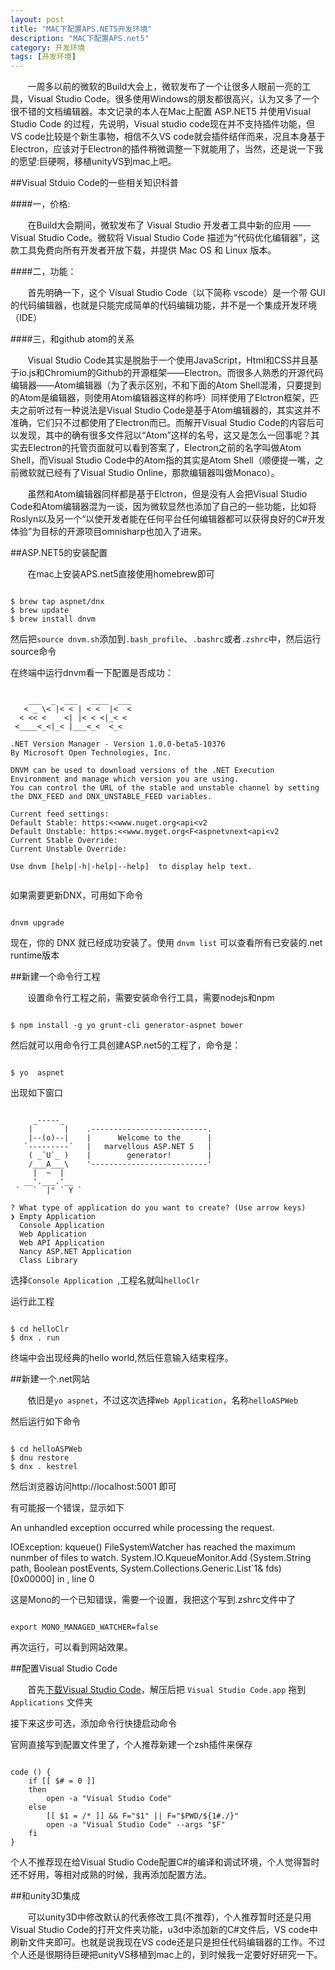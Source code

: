 ```yaml
---
layout: post
title: "MAC下配置APS.NET5开发环境"
description: "MAC下配置APS.net5"
category: 开发环境
tags: [开发环境]
---
```


&#160; &#160; &#160; &#160;一周多以前的微软的Build大会上，微软发布了一个让很多人眼前一亮的工具，Visual Studio Code。很多使用Windows的朋友都很高兴，认为又多了一个很不错的文档编辑器。本文记录的本人在Mac上配置 ASP.NET5 并使用Visual Studio Code 的过程，先说明，Visual studio code现在并不支持插件功能，但VS code比较是个新生事物，相信不久VS code就会插件结伴而来，况且本身基于Electron，应该对于Electron的插件稍微调整一下就能用了，当然，还是说一下我的愿望:巨硬啊，移植unityVS到mac上吧。
<!-- more -->

##Visual Stduio Code的一些相关知识科普

####一，价格:

&#160; &#160; &#160; &#160;在Build大会期间，微软发布了 Visual Studio 开发者工具中新的应用 —— Visual Studio Code。微软将 Visual Studio Code 描述为“代码优化编辑器”，这款工具免费向所有开发者开放下载，并提供 Mac OS 和 Linux 版本。

####二，功能：

&#160; &#160; &#160; &#160;首先明确一下，这个 Visual Studio Code（以下简称 vscode）是一个带 GUI 的代码编辑器，也就是只能完成简单的代码编辑功能，并不是一个集成开发环境（IDE）

####三，和github atom的关系

&#160; &#160; &#160; &#160;Visual Studio Code其实是脱胎于一个使用JavaScript，Html和CSS并且基于io.js和Chromium的Github的开源框架——Electron。而很多人熟悉的开源代码编辑器——Atom编辑器（为了表示区别，不和下面的Atom Shell混淆，只要提到的Atom是编辑器，则使用Atom编辑器这样的称呼）同样使用了Elctron框架，匹夫之前听过有一种说法是Visual Studio Code是基于Atom编辑器的，其实这并不准确，它们只不过都使用了Electron而已。而解开Visual Studio Code的内容后可以发现，其中的确有很多文件冠以“Atom”这样的名号，这又是怎么一回事呢？其实去Electron的托管页面就可以看到答案了，Electron之前的名字叫做Atom Shell，而Visual Studio Code中的Atom指的其实是Atom Shell（顺便提一嘴，之前微软就已经有了Visual Studio Online，那款编辑器叫做Monaco）。

&#160; &#160; &#160; &#160;虽然和Atom编辑器同样都是基于Elctron，但是没有人会把Visual Studio Code和Atom编辑器混为一谈，因为微软显然也添加了自己的一些功能，比如将Roslyn以及另一个“以使开发者能在任何平台任何编辑器都可以获得良好的C#开发体验”为目标的开源项目omnisharp也加入了进来。

##ASP.NET5的安装配置

&#160; &#160; &#160; &#160;在mac上安装APS.net5直接使用homebrew即可

<pre><code>
$ brew tap aspnet/dnx    
$ brew update    
$ brew install dnvm
</code></pre>

然后把`source dnvm.sh`添加到`.bash_profile`、`.bashrc`或者`.zshrc`中，然后运行source命令

在终端中运行dnvm看一下配置是否成功：

<pre><code>
    ___  _  ___   ____  ___
   &lt _ \&lt |&lt &lt | &lt &lt  |&lt  &lt
  &lt &lt&lt &lt    &lt| |&lt &lt &lt|_&lt &lt 
 &lt____&lt_&lt|_&lt |___&lt_&lt  &lt_&lt  

.NET Version Manager - Version 1.0.0-beta5-10376
By Microsoft Open Technologies, Inc.

DNVM can be used to download versions of the .NET Execution Environment and manage which version you are using.
You can control the URL of the stable and unstable channel by setting the DNX_FEED and DNX_UNSTABLE_FEED variables.

Current feed settings:
Default Stable: https:&lt&ltwww.nuget.org&ltapi&ltv2
Default Unstable: https:&lt&ltwww.myget.org&ltF&ltaspnetvnext&ltapi&ltv2
Current Stable Override: <none>
Current Unstable Override: <none>

Use dnvm [help|-h|-help|--help]  to display help text.

</code></pre>


如果需要更新DNX，可用如下命令

<pre><code>
dnvm upgrade
</code></pre>

现在，你的 DNX 就已经成功安装了。使用 `dnvm list` 可以查看所有已安装的.net runtime版本

##新建一个命令行工程

&#160; &#160; &#160; &#160;设置命令行工程之前，需要安装命令行工具，需要nodejs和npm

<pre><code>
$ npm install -g yo grunt-cli generator-aspnet bower
</code></pre>

然后就可以用命令行工具创建ASP.net5的工程了，命令是：

<pre><code>
$ yo  aspnet
</code></pre>

出现如下窗口

<pre><code>
     _-----_
    |       |    .--------------------------.
    |--(o)--|    |      Welcome to the      |
   `---------´   |   marvellous ASP.NET 5   |
    ( _´U`_ )    |        generator!        |
    /___A___\    '--------------------------'
     |  ~  |     
   __'.___.'__   
 ´   `  |° ´ Y ` 

? What type of application do you want to create? (Use arrow keys)
❯ Empty Application 
  Console Application 
  Web Application 
  Web API Application 
  Nancy ASP.NET Application 
  Class Library 
</code></pre>

选择`Console Application `,工程名就叫`helloClr`



运行此工程

<pre><code>
$ cd helloClr
$ dnx . run
</code></pre>

终端中会出现经典的hello world,然后任意输入结束程序。

##新建一个.net网站

&#160; &#160; &#160; &#160;依旧是`yo aspnet`，不过这次选择`Web Application`，名称`helloASPWeb`

然后运行如下命令

<pre><code>
$ cd helloASPWeb
$ dnu restore
$ dnx . kestrel
</code></pre>

然后浏览器访问http://localhost:5001 即可

有可能报一个错误，显示如下

An unhandled exception occurred while processing the request.

IOException: kqueue() FileSystemWatcher has reached the maximum nunmber of files to watch.
System.IO.KqueueMonitor.Add (System.String path, Boolean postEvents, System.Collections.Generic.List`1& fds) [0x00000] in <filename unknown>, line 0

这是Mono的一个已知错误，需要一个设置，我把这个写到.zshrc文件中了

<pre><code>
export MONO_MANAGED_WATCHER=false
</code></pre>

再次运行，可以看到网站效果。

##配置Visual Studio Code

&#160; &#160; &#160; &#160;首先[下载Visual Studio Code](https://code.visualstudio.com/)，解压后把 `Visual Studio Code.app` 拖到 `Applications` 文件夹

接下来这步可选，添加命令行快捷启动命令

官网直接写到配置文件里了，个人推荐新建一个zsh插件来保存

<pre><code>
code () {
    if [[ $# = 0 ]]
    then
        open -a "Visual Studio Code"
    else
        [[ $1 = /* ]] && F="$1" || F="$PWD/${1#./}"
        open -a "Visual Studio Code" --args "$F"
    fi
}
</code></pre>

个人不推荐现在给Visual Studio Code配置C#的编译和调试环境，个人觉得暂时还不好用，等相对成熟的时候，我再添加配置方法。

##和unity3D集成

&#160; &#160; &#160; &#160;可以unity3D中修改默认的代表修改工具(不推荐)，个人推荐暂时还是只用Visual Studio Code的打开文件夹功能，u3d中添加新的C#文件后，VS code中刷新文件夹即可。也就是说我现在VS code还是只是担任代码编辑器的工作。不过个人还是很期待巨硬把unityVS移植到mac上的，到时候我一定要好好研究一下。